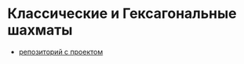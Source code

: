 # Классические и Гексагональные шахматы

- [репозиторий с проектом](https://github.com/bitcoineazy/chess_praktikum4)
